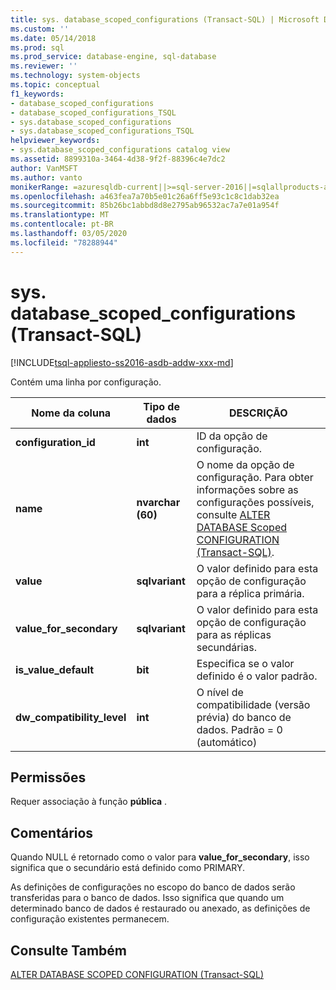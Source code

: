```yaml
---
title: sys. database_scoped_configurations (Transact-SQL) | Microsoft Docs
ms.custom: ''
ms.date: 05/14/2018
ms.prod: sql
ms.prod_service: database-engine, sql-database
ms.reviewer: ''
ms.technology: system-objects
ms.topic: conceptual
f1_keywords:
- database_scoped_configurations
- database_scoped_configurations_TSQL
- sys.database_scoped_configurations
- sys.database_scoped_configurations_TSQL
helpviewer_keywords:
- sys.database_scoped_configurations catalog view
ms.assetid: 8899310a-3464-4d38-9f2f-88396c4e7dc2
author: VanMSFT
ms.author: vanto
monikerRange: =azuresqldb-current||>=sql-server-2016||=sqlallproducts-allversions||>=sql-server-linux-2017||=azuresqldb-mi-current||= azure-sqldw-latest
ms.openlocfilehash: a463fea7a70b5e01c26a6ff5e93c1c8c1dab32ea
ms.sourcegitcommit: 85b26bc1abbd8d8e2795ab96532ac7a7e01a954f
ms.translationtype: MT
ms.contentlocale: pt-BR
ms.lasthandoff: 03/05/2020
ms.locfileid: "78288944"
---
```

# <a name="sysdatabase_scoped_configurations-transact-sql"></a>sys. database_scoped_configurations (Transact-SQL)

[!INCLUDE[tsql-appliesto-ss2016-asdb-addw-xxx-md](../../includes/tsql-appliesto-ss2016-asdb-asdw-xxx-md.md)]

Contém uma linha por configuração. 

|Nome da coluna|Tipo de dados|DESCRIÇÃO|
|-----------------|---------------|-----------------|
|**configuration_id**|**int**|ID da opção de configuração.|
|**name**|**nvarchar (60)**|O nome da opção de configuração. Para obter informações sobre as configurações possíveis, consulte [ALTER DATABASE Scoped CONFIGURATION &#40;Transact-SQL&#41;](../../t-sql/statements/alter-database-scoped-configuration-transact-sql.md).|
|**value**|**sqlvariant**|O valor definido para esta opção de configuração para a réplica primária.|
|**value_for_secondary**|**sqlvariant**|O valor definido para esta opção de configuração para as réplicas secundárias.|
|**is_value_default**|**bit** |Especifica se o valor definido é o valor padrão.|
|**dw_compatibility_level**|**int**|O nível de compatibilidade (versão prévia) do banco de dados.  Padrão = 0 (automático)|

## <a name="Permissions"></a> Permissões

Requer associação à função **pública** .

## <a name="remarks"></a>Comentários

Quando NULL é retornado como o valor para **value_for_secondary**, isso significa que o secundário está definido como PRIMARY.
 
As definições de configurações no escopo do banco de dados serão transferidas para o banco de dados. Isso significa que quando um determinado banco de dados é restaurado ou anexado, as definições de configuração existentes permanecem.

## <a name="see-also"></a>Consulte Também

[ALTER DATABASE SCOPED CONFIGURATION &#40;Transact-SQL&#41;](../../t-sql/statements/alter-database-scoped-configuration-transact-sql.md)
